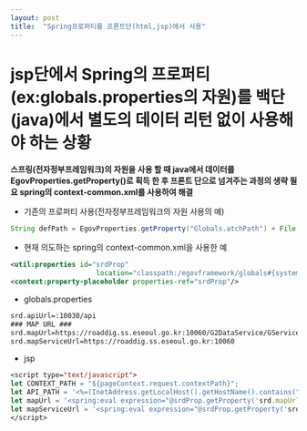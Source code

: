 ```yaml
---
layout: post
title:  "Spring프로퍼티를 프론트단(html,jsp)에서 사용"
---
```


# jsp단에서 Spring의 프로퍼티(ex:globals.properties의 자원)를 백단(java)에서 별도의 데이터 리턴 없이 사용해야 하는 상황

**스프링(전자정부프레임워크)의 자원을 사용 할 때 java에서 
데이터를 EgovProperties.getProperty()로 획득 한 후 프론트 단으로 넘겨주는 과정의 생략 필요
spring의 context-common.xml를 사용하여 해결**



- 기존의 프로퍼티 사용(전자정부프레임워크의 자원 사용의 예)

```java
String defPath = EgovProperties.getProperty("Globals.atchPath") + File.separato+ cal.get(Calendar.YEAR) + File.separator+ (cal.get(Calendar.MONTH) + 1) + File.separator+ AtchEnum.PRMISN + File.separator + infoVO.getMappingIdRewrite();
```

- 현재 의도하는 spring의 context-common.xml을 사용한 예

```xml
<util:properties id="srdProp"
                     location="classpath:/egovframework/globals#{systemProperties['spring.profiles.active'] eq null?'':'-dev'}.properties"/>
<context:property-placeholder properties-ref="srdProp"/>
```

- globals.properties
```xml
srd.apiUrl=:10030/api
### MAP URL ###
srd.mapUrl=https://roaddig.ss.eseoul.go.kr:10060/G2DataService/GService
srd.mapServiceUrl=https://roaddig.ss.eseoul.go.kr:10060
```

- jsp
```jsp
<script type="text/javascript">
let CONTEXT_PATH = "${pageContext.request.contextPath}";
let API_PATH = '<%=(InetAddress.getLocalHost().getHostName().contains("roaddig"))?"https://"+InetAddress.getLocalHost().getHostName()+EgovProperties.getProperty("srd.apiUrl"):EgovProperties.getProperty("srd.apiUrl")%>';
let mapUrl = '<spring:eval expression="@srdProp.getProperty('srd.mapUrl')"/>';
let mapServiceUrl = '<spring:eval expression="@srdProp.getProperty('srd.mapServiceUrl')"/>';
</script>
```




    
                
